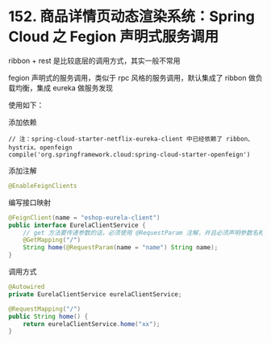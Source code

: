# 152. 商品详情页动态渲染系统：Spring Cloud 之 Fegion 声明式服务调用
ribbon + rest 是比较底层的调用方式，其实一般不常用

fegion 声明式的服务调用，类似于 rpc 风格的服务调用，默认集成了 ribbon 做负载均衡，集成 eureka 做服务发现

使用如下：

添加依赖

```
// 注：spring-cloud-starter-netflix-eureka-client 中已经依赖了 ribbon、hystrix、openfeign
compile('org.springframework.cloud:spring-cloud-starter-openfeign')
```

添加注解

```java
@EnableFeignClients
```

编写接口映射

```java
@FeignClient(name = "eshop-eurela-client")
public interface EurelaClientService {
    // get 方法要传递参数的话，必须使用 @RequestParam 注解，并且必须声明参数名称
    @GetMapping("/")
    String home(@RequestParam(name = "name") String name);
}
```
调用方式

```java
@Autowired
private EurelaClientService eurelaClientService;

@RequestMapping("/")
public String home() {
    return eurelaClientService.home("xx");
}
```


<iframe  height="500px" width="100%" frameborder=0 allowfullscreen="true" :src="$withBase('/ads.html')"></iframe>